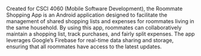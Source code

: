 Created for CSCI 4060 (Mobile Software Development), the Roommate Shopping App is an Android application designed to facilitate the management of shared shopping lists and expenses for roommates living in the same household. By using this app, roommates can collaboratively maintain a shopping list, track purchases, and fairly split expenses. The app leverages Google’s Firebase for real-time data sharing and storage, ensuring that all roommates have access to the latest updates.
